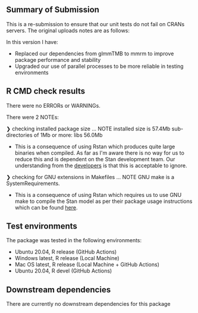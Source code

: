## Summary of Submission

This is a re-submission to ensure that our unit tests do not fail on CRANs servers. 
The original uploads notes are as follows:

In this version I have:

* Replaced our dependencies from glmmTMB to mmrm to improve package performance and stability
* Upgraded our use of parallel processes to be more reliable in testing environments

## R CMD check results

There were no ERRORs or WARNINGs.

There were 2 NOTEs:

❯ checking installed package size ... NOTE
    installed size is 57.4Mb
    sub-directories of 1Mb or more:
      libs  56.0Mb

- This is a consequence of using Rstan which produces quite large binaries when compiled. As far as I'm aware there is no way for us to reduce this and is dependent on the Stan development team. Our understanding from the [developers](https://discourse.mc-stan.org/t/using-rstan-in-an-r-package-generates-r-cmd-check-notes/26628) is that this is acceptable to ignore.


❯ checking for GNU extensions in Makefiles ... NOTE
  GNU make is a SystemRequirements.

- This is a consequence of using Rstan which requires us to use GNU make to compile the Stan model as per their package usage instructions which can be found [here](https://cran.r-project.org/web/packages/rstantools/vignettes/minimal-rstan-package.html).



## Test environments

The package was tested in the following environments:

- Ubuntu 20.04, R release (GitHub Actions)
- Windows latest, R release (Local Machine)
- Mac OS latest, R release (Local Machine + GitHub Actions)
- Ubuntu 20.04, R devel (GitHub Actions)


## Downstream dependencies

There are currently no downstream dependencies for this package
